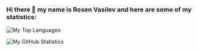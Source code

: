 ### Hi there 👋 my name is Rosen Vasilev and here are some of my statistics:

![My Top Languages](https://github-readme-stats.vercel.app/api/top-langs/?username=rosenvasil&layout=compact&count_private=true)

![My GitHub Statistics](https://github-readme-stats.vercel.app/api?username=rosenvasil&hide=stars,prs,issues,contribs&count_private=true&theme=github_dark&show_icons=true)
